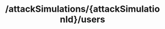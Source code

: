 ---
title: /attackSimulations/{attackSimulationId}/users
api:
  file: spec.json
  operationId: get_attacksimulations-attacksimulationid-users
hidden: false
---